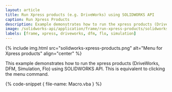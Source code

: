 ```yaml
---
layout: article
title: Run Xpress products (e.g. DriveWorks) using SOLIDWORKS API
caption: Run Xpress Products
description: Example demonstrates how to run the xpress products (DriveWorks, DFM, Simulation, Flo)
image: /solidworks-api/application/frame/run-xpress-products/solidworks-xpress-products.png
labels: [frame, xpress, driveworks, dfm, flo, simulation]
---
```

{% include img.html src="solidworks-xpress-products.png" alt="Menu for Xpress products" align="center" %}

This example demonstrates how to run the xpress products (DriveWorks, DFM, Simulation, Flo) using SOLIDWORKS API. This is equivalent to clicking the menu command.

{% code-snippet { file-name: Macro.vba } %}
